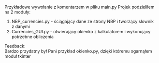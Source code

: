 Przykładowe wywołanie z komentarzem w pliku main.py
Projek podzieliłem na 2 moduły:
 1. NBP_currencies.py
            - ściągający dane ze strony NBP i tworzący słownik z danymi
 2. Currencies_GUI.py
            - otwierający okienko z kalkulatorem i wykonujący potrzebne obliczenia

Feedback:    
    Bardzo przydatny był Pani przykład okienko.py, dzięki któremu ogarnąłem moduł tkinter
    